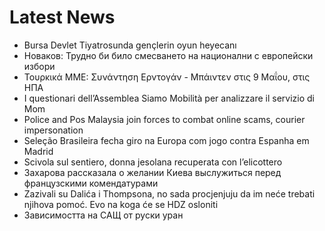 # Latest News
-  Bursa Devlet Tiyatrosunda gençlerin oyun heyecanı
-  Новаков: Трудно би било смесването на национални с европейски избори
-  Τουρκικά ΜΜΕ: Συνάντηση Ερντογάν - Μπάιντεν στις 9 Μαΐου, στις ΗΠΑ
-  I questionari dell’Assemblea Siamo Mobilità per analizzare il servizio di Mom
-  Police and Pos Malaysia join forces to combat online scams, courier impersonation
-  Seleção Brasileira fecha giro na Europa com jogo contra Espanha em Madrid
-  Scivola sul sentiero, donna jesolana recuperata con l’elicottero
-  Захарова рассказала о желании Киева выслужиться перед французскими комендатурами
-  Zazivali su Dalića i Thompsona, no sada procjenjuju da im neće trebati njihova pomoć. Evo na koga će se HDZ osloniti
-  Зависимостта на САЩ от руски уран
